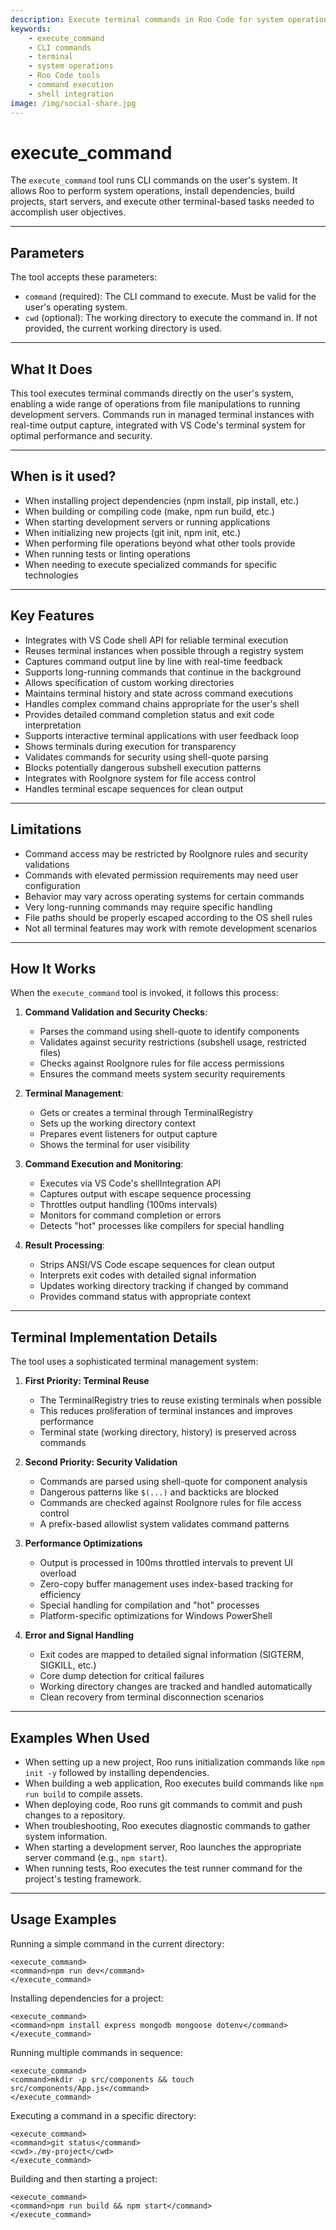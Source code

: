 ```yaml
---
description: Execute terminal commands in Roo Code for system operations, dependency installation, builds, and development workflows.
keywords:
    - execute_command
    - CLI commands
    - terminal
    - system operations
    - Roo Code tools
    - command execution
    - shell integration
image: /img/social-share.jpg
---
```


# execute_command

The `execute_command` tool runs CLI commands on the user's system. It allows Roo to perform system operations, install dependencies, build projects, start servers, and execute other terminal-based tasks needed to accomplish user objectives.

---

## Parameters

The tool accepts these parameters:

- `command` (required): The CLI command to execute. Must be valid for the user's operating system.
- `cwd` (optional): The working directory to execute the command in. If not provided, the current working directory is used.

---

## What It Does

This tool executes terminal commands directly on the user's system, enabling a wide range of operations from file manipulations to running development servers. Commands run in managed terminal instances with real-time output capture, integrated with VS Code's terminal system for optimal performance and security.

---

## When is it used?

- When installing project dependencies (npm install, pip install, etc.)
- When building or compiling code (make, npm run build, etc.)
- When starting development servers or running applications
- When initializing new projects (git init, npm init, etc.)
- When performing file operations beyond what other tools provide
- When running tests or linting operations
- When needing to execute specialized commands for specific technologies

---

## Key Features

- Integrates with VS Code shell API for reliable terminal execution
- Reuses terminal instances when possible through a registry system
- Captures command output line by line with real-time feedback
- Supports long-running commands that continue in the background
- Allows specification of custom working directories
- Maintains terminal history and state across command executions
- Handles complex command chains appropriate for the user's shell
- Provides detailed command completion status and exit code interpretation
- Supports interactive terminal applications with user feedback loop
- Shows terminals during execution for transparency
- Validates commands for security using shell-quote parsing
- Blocks potentially dangerous subshell execution patterns
- Integrates with RooIgnore system for file access control
- Handles terminal escape sequences for clean output

---

## Limitations

- Command access may be restricted by RooIgnore rules and security validations
- Commands with elevated permission requirements may need user configuration
- Behavior may vary across operating systems for certain commands
- Very long-running commands may require specific handling
- File paths should be properly escaped according to the OS shell rules
- Not all terminal features may work with remote development scenarios

---

## How It Works

When the `execute_command` tool is invoked, it follows this process:

1. **Command Validation and Security Checks**:

    - Parses the command using shell-quote to identify components
    - Validates against security restrictions (subshell usage, restricted files)
    - Checks against RooIgnore rules for file access permissions
    - Ensures the command meets system security requirements

2. **Terminal Management**:

    - Gets or creates a terminal through TerminalRegistry
    - Sets up the working directory context
    - Prepares event listeners for output capture
    - Shows the terminal for user visibility

3. **Command Execution and Monitoring**:

    - Executes via VS Code's shellIntegration API
    - Captures output with escape sequence processing
    - Throttles output handling (100ms intervals)
    - Monitors for command completion or errors
    - Detects "hot" processes like compilers for special handling

4. **Result Processing**:
    - Strips ANSI/VS Code escape sequences for clean output
    - Interprets exit codes with detailed signal information
    - Updates working directory tracking if changed by command
    - Provides command status with appropriate context

---

## Terminal Implementation Details

The tool uses a sophisticated terminal management system:

1. **First Priority: Terminal Reuse**

    - The TerminalRegistry tries to reuse existing terminals when possible
    - This reduces proliferation of terminal instances and improves performance
    - Terminal state (working directory, history) is preserved across commands

2. **Second Priority: Security Validation**

    - Commands are parsed using shell-quote for component analysis
    - Dangerous patterns like `$(...)` and backticks are blocked
    - Commands are checked against RooIgnore rules for file access control
    - A prefix-based allowlist system validates command patterns

3. **Performance Optimizations**

    - Output is processed in 100ms throttled intervals to prevent UI overload
    - Zero-copy buffer management uses index-based tracking for efficiency
    - Special handling for compilation and "hot" processes
    - Platform-specific optimizations for Windows PowerShell

4. **Error and Signal Handling**
    - Exit codes are mapped to detailed signal information (SIGTERM, SIGKILL, etc.)
    - Core dump detection for critical failures
    - Working directory changes are tracked and handled automatically
    - Clean recovery from terminal disconnection scenarios

---

## Examples When Used

- When setting up a new project, Roo runs initialization commands like `npm init -y` followed by installing dependencies.
- When building a web application, Roo executes build commands like `npm run build` to compile assets.
- When deploying code, Roo runs git commands to commit and push changes to a repository.
- When troubleshooting, Roo executes diagnostic commands to gather system information.
- When starting a development server, Roo launches the appropriate server command (e.g., `npm start`).
- When running tests, Roo executes the test runner command for the project's testing framework.

---

## Usage Examples

Running a simple command in the current directory:

```
<execute_command>
<command>npm run dev</command>
</execute_command>
```

Installing dependencies for a project:

```
<execute_command>
<command>npm install express mongodb mongoose dotenv</command>
</execute_command>
```

Running multiple commands in sequence:

```
<execute_command>
<command>mkdir -p src/components && touch src/components/App.js</command>
</execute_command>
```

Executing a command in a specific directory:

```
<execute_command>
<command>git status</command>
<cwd>./my-project</cwd>
</execute_command>
```

Building and then starting a project:

```
<execute_command>
<command>npm run build && npm start</command>
</execute_command>
```
